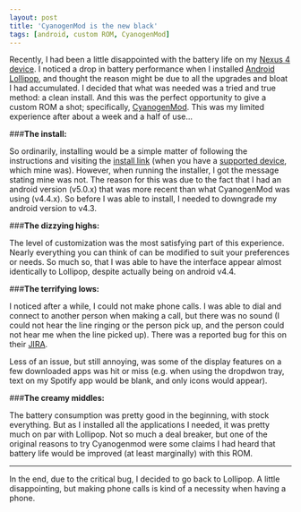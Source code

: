 ```yaml
---
layout: post
title: 'CyanogenMod is the new black'
tags: [android, custom ROM, CyanogenMod]
---
```


Recently, I had been a little disappointed with the battery life on my [Nexus 4 device](http://en.wikipedia.org/wiki/Nexus_4). I noticed a drop in battery performance when I installed [Android Lollipop](http://www.android.com/versions/lollipop-5-0/), and thought the reason might be due to all the upgrades and bloat I had accumulated. I decided that what was needed was a tried and true method: a clean install. And this was the perfect opportunity to give a custom ROM a shot; specifically, [CyanogenMod](http://www.cyanogenmod.org/). This was my limited experience after about a week and a half of use...

###**The install:**

So ordinarily, installing would be a simple matter of following the instructions and visiting the [install link](http://beta.download.cyanogenmod.org/install) (when you have a [supported device](http://wiki.cyanogenmod.org/w/CyanogenMod_Installer#Supported_Devices), which mine was). However, when running the installer, I got the message stating mine was not. The reason for this was due to the fact that I had an android version (v5.0.x) that was more recent than what CyanogenMod was using (v4.4.x). So before I was able to install, I needed to downgrade my android version to v4.3.

###**The dizzying highs:**

The level of customization was the most satisfying part of this experience. Nearly everything you can think of can be modified to suit your preferences or needs. So much so, that I was able to have the interface appear almost identically to Lollipop, despite actually being on android v4.4.

###**The terrifying lows:**

I noticed after a while, I could not make phone calls. I was able to dial and connect to another person when making a call, but there was no sound (I could not hear the line ringing or the person pick up, and the person could not hear me when the line picked up). There was a reported bug for this on their [JIRA](https://jira.cyanogenmod.org/browse/CYAN-5728).

Less of an issue, but still annoying, was some of the display features on a few downloaded apps was hit or miss (e.g. when using the dropdwon tray, text on my Spotify app would be blank, and only icons would appear).

###**The creamy middles:** 

The battery consumption was pretty good in the beginning, with stock everything. But as I installed all the applications I needed, it was pretty much on par with Lollipop. Not so much a deal breaker, but one of the original reasons to try Cyanogenmod were some claims I had heard that battery life would be improved (at least marginally) with this ROM. 

---

In the end, due to the critical bug, I decided to go back to Lollipop. A little disappointing, but making phone calls is kind of a necessity when having a phone.
